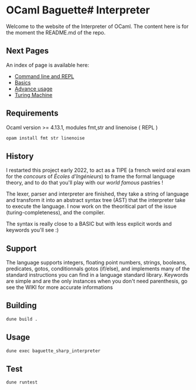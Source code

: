 # OCaml Baguette# Interpreter
Welcome to the website of the Interpreter of OCaml.
The content here is for the moment the README.md of the repo.

## Next Pages
An index of page is available here:
* [Command line and REPL](repl.md)
* [Basics](basics.md)
* [Advance usage](advanced.md)
* [Turing Machine](turing.md)

## Requirements
Ocaml version >= 4.13.1, modules fmt,str and linenoise ( REPL )

```sh
opam install fmt str linenoise
```


## History 

I restarted this project early 2022, to act as a TIPE (a french weird oral exam for the _concours_ of _Écoles d'Ingénieurs_) to frame the formal language theory, and to do that you'll play with our _world famous_ pastries !

The lexer, parser and interpreter are finished, they take a string of language and transform it into an abstract syntax tree (AST) that the interpreter take to execute the language. I now work on the theoritical part of the issue (turing-completeness), and the compiler.

The syntax is really close to a BASIC but with less explicit words and keywords you'll see :)

## Support

The language supports integers, floating point numbers, strings, booleans, predicates, gotos, conditionnals gotos (if/else), 
and implements many of the standard instructions you can find in a language standard library.
Keywords are simple and are the only instances when you don't need parenthesis, go see the WIKI for more accurate informations

## Building

```sh
dune build .
```

## Usage

```sh
dune exec baguette_sharp_interpreter
```

## Test

```sh
dune runtest
```